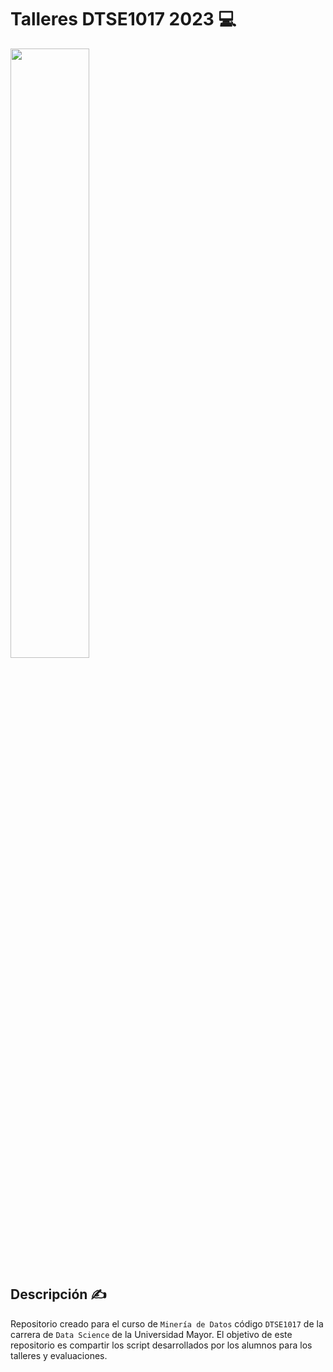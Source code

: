 # Talleres DTSE1017 2023 💻

<img src="https://www.uma.es/media/fotos/image_37483.jpeg" width="50%">

## Descripción ✍️

Repositorio creado para el curso de `Minería de Datos` código `DTSE1017` de la carrera de `Data Science` de la Universidad Mayor. El objetivo de este repositorio es compartir los script desarrollados por los alumnos para los talleres y evaluaciones.

